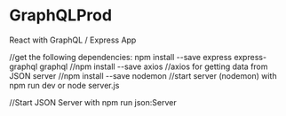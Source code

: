 # GraphQLProd
React with GraphQL / Express App

//get the following dependencies: npm install --save express express-graphql graphql
//npm install --save axios
//axios for getting data from JSON server
//npm install --save nodemon
//start server (nodemon) with npm run dev or node server.js


//Start JSON Server with npm run json:Server
